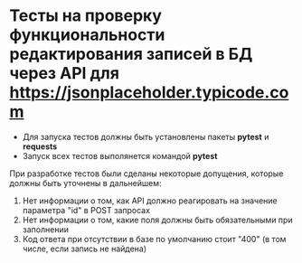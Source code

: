 # Тесты на проверку функциональности редактирования записей в БД через API для https://jsonplaceholder.typicode.com
 
- Для запуска тестов должны быть установлены пакеты **pytest** и **requests**
- Запуск всех тестов выполянется командой **pytest** 

При разработке тестов были сделаны некоторые допущения, которые должны быть уточнены в дальнейшем:
1) Нет информации о том, как API должно реагировать на значение параметра "id" в POST запросах
2) Нет информации о том, какие поля должны быть обязательными при заполнении
3) Код ответа при отсутствии в базе по умолчанию стоит "400" (в том числе, если запись не найдена)